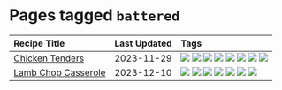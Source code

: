 # Pages tagged `battered`

|Recipe Title|Last Updated|Tags
|:---|:---|:---|
|[Chicken Tenders](../recipes/chickentenders.md)|2023-11-29|[![](https://img.shields.io/badge/tag-airfryer-94b8ca)](../tags/airfryer.md) [![](https://img.shields.io/badge/tag-amazing-659a8f)](../tags/amazing.md) [![](https://img.shields.io/badge/tag-battered-42963a)](../tags/battered.md) [![](https://img.shields.io/badge/tag-chicken-f47a18)](../tags/chicken.md) [![](https://img.shields.io/badge/tag-crumbed-9d5b24)](../tags/crumbed.md) [![](https://img.shields.io/badge/tag-messy-bb15fd)](../tags/messy.md) [![](https://img.shields.io/badge/tag-mine-9acea8)](../tags/mine.md) [![](https://img.shields.io/badge/tag-sides-99d437)](../tags/sides.md)|
|[Lamb Chop Casserole](../recipes/lambchopcasserole.md)|2023-12-10|[![](https://img.shields.io/badge/tag-aussie-dc62b7)](../tags/aussie.md) [![](https://img.shields.io/badge/tag-baked-1754e4)](../tags/baked.md) [![](https://img.shields.io/badge/tag-battered-42963a)](../tags/battered.md) [![](https://img.shields.io/badge/tag-casserole-cb29b)](../tags/casserole.md) [![](https://img.shields.io/badge/tag-family-ab4f55)](../tags/family.md) [![](https://img.shields.io/badge/tag-fried-da139a)](../tags/fried.md) [![](https://img.shields.io/badge/tag-lamb-2b6571)](../tags/lamb.md)|